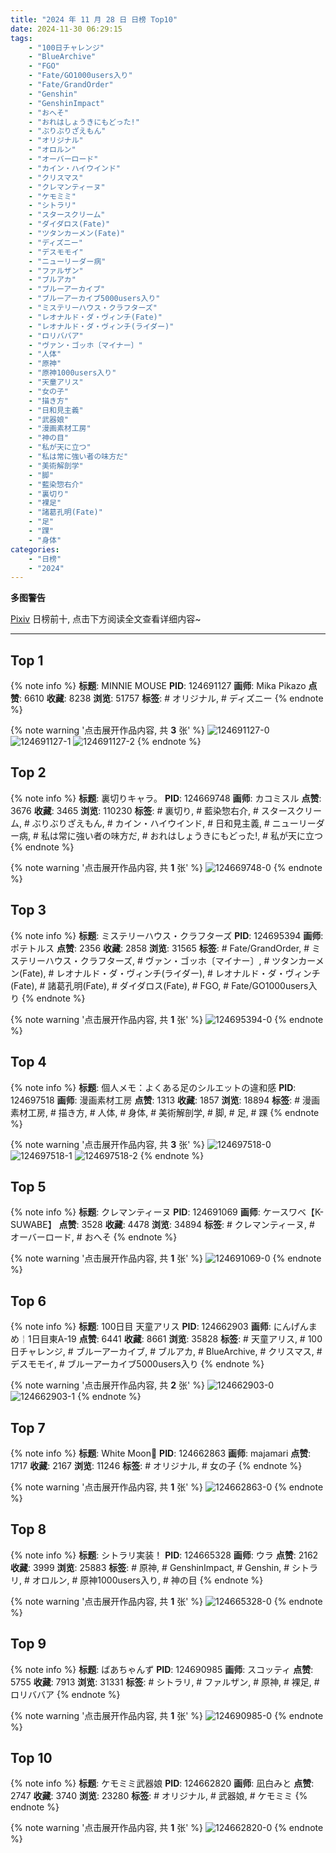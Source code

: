 ```yaml
---
title: "2024 年 11 月 28 日 日榜 Top10"
date: 2024-11-30 06:29:15
tags:
    - "100日チャレンジ"
    - "BlueArchive"
    - "FGO"
    - "Fate/GO1000users入り"
    - "Fate/GrandOrder"
    - "Genshin"
    - "GenshinImpact"
    - "おへそ"
    - "おれはしょうきにもどった!"
    - "ぶりぶりざえもん"
    - "オリジナル"
    - "オロルン"
    - "オーバーロード"
    - "カイン・ハイウインド"
    - "クリスマス"
    - "クレマンティーヌ"
    - "ケモミミ"
    - "シトラリ"
    - "スタースクリーム"
    - "ダイダロス(Fate)"
    - "ツタンカーメン(Fate)"
    - "ディズニー"
    - "デスモモイ"
    - "ニューリーダー病"
    - "ファルザン"
    - "ブルアカ"
    - "ブルーアーカイブ"
    - "ブルーアーカイブ5000users入り"
    - "ミステリーハウス・クラフターズ"
    - "レオナルド・ダ・ヴィンチ(Fate)"
    - "レオナルド・ダ・ヴィンチ(ライダー)"
    - "ロリババア"
    - "ヴァン・ゴッホ〔マイナー〕"
    - "人体"
    - "原神"
    - "原神1000users入り"
    - "天童アリス"
    - "女の子"
    - "描き方"
    - "日和見主義"
    - "武器娘"
    - "漫画素材工房"
    - "神の目"
    - "私が天に立つ"
    - "私は常に強い者の味方だ"
    - "美術解剖学"
    - "脚"
    - "藍染惣右介"
    - "裏切り"
    - "裸足"
    - "諸葛孔明(Fate)"
    - "足"
    - "踝"
    - "身体"
categories:
    - "日榜"
    - "2024"
---
```


<i class="fa fa-triangle-exclamation"></i>**多图警告**<i class="fa fa-triangle-exclamation"></i>

[Pixiv](https://www.pixiv.net/) 日榜前十, 点击下方阅读全文查看详细内容~

<!-- more -->

---

## Top 1

{% note info %}
**标题**: MINNIE MOUSE
**PID**: 124691127 **画师**: Mika Pikazo
**点赞**: 6610 **收藏**: 8238 **浏览**: 51757
**标签**: # オリジナル, # ディズニー
{% endnote %}

{% note warning '点击展开作品内容, 共 **3** 张' %}
![124691127-0](https://i.pixiv.re/img-original/img/2024/11/28/00/00/48/124691127_p0.png)
![124691127-1](https://i.pixiv.re/img-original/img/2024/11/28/00/00/48/124691127_p1.png)
![124691127-2](https://i.pixiv.re/img-original/img/2024/11/28/00/00/48/124691127_p2.png)
{% endnote %}

## Top 2

{% note info %}
**标题**: 裏切りキャラ。
**PID**: 124669748 **画师**: カコミスル
**点赞**: 3676 **收藏**: 3465 **浏览**: 110230
**标签**: # 裏切り, # 藍染惣右介, # スタースクリーム, # ぶりぶりざえもん, # カイン・ハイウインド, # 日和見主義, # ニューリーダー病, # 私は常に強い者の味方だ, # おれはしょうきにもどった!, # 私が天に立つ
{% endnote %}

{% note warning '点击展开作品内容, 共 **1** 张' %}
![124669748-0](https://i.pixiv.re/img-original/img/2024/11/28/00/35/12/124669748_p0.jpg)
{% endnote %}

## Top 3

{% note info %}
**标题**: ミステリーハウス・クラフターズ
**PID**: 124695394 **画师**: ポテトルス
**点赞**: 2356 **收藏**: 2858 **浏览**: 31565
**标签**: # Fate/GrandOrder, # ミステリーハウス・クラフターズ, # ヴァン・ゴッホ〔マイナー〕, # ツタンカーメン(Fate), # レオナルド・ダ・ヴィンチ(ライダー), # レオナルド・ダ・ヴィンチ(Fate), # 諸葛孔明(Fate), # ダイダロス(Fate), # FGO, # Fate/GO1000users入り
{% endnote %}

{% note warning '点击展开作品内容, 共 **1** 张' %}
![124695394-0](https://i.pixiv.re/img-original/img/2024/11/28/02/48/14/124695394_p0.jpg)
{% endnote %}

## Top 4

{% note info %}
**标题**: 個人メモ：よくある足のシルエットの違和感
**PID**: 124697518 **画师**: 漫画素材工房
**点赞**: 1313 **收藏**: 1857 **浏览**: 18894
**标签**: # 漫画素材工房, # 描き方, # 人体, # 身体, # 美術解剖学, # 脚, # 足, # 踝
{% endnote %}

{% note warning '点击展开作品内容, 共 **3** 张' %}
![124697518-0](https://i.pixiv.re/img-original/img/2024/11/28/06/00/03/124697518_p0.jpg)
![124697518-1](https://i.pixiv.re/img-original/img/2024/11/28/06/00/03/124697518_p1.jpg)
![124697518-2](https://i.pixiv.re/img-original/img/2024/11/28/06/00/03/124697518_p2.jpg)
{% endnote %}

## Top 5

{% note info %}
**标题**: クレマンティーヌ
**PID**: 124691069 **画师**: ケースワベ【K-SUWABE】
**点赞**: 3528 **收藏**: 4478 **浏览**: 34894
**标签**: # クレマンティーヌ, # オーバーロード, # おへそ
{% endnote %}

{% note warning '点击展开作品内容, 共 **1** 张' %}
![124691069-0](https://i.pixiv.re/img-original/img/2024/11/28/00/00/30/124691069_p0.jpg)
{% endnote %}

## Top 6

{% note info %}
**标题**: 100日目 天童アリス
**PID**: 124662903 **画师**: にんげんまめ￤1日目東A-19
**点赞**: 6441 **收藏**: 8661 **浏览**: 35828
**标签**: # 天童アリス, # 100日チャレンジ, # ブルーアーカイブ, # ブルアカ, # BlueArchive, # クリスマス, # デスモモイ, # ブルーアーカイブ5000users入り
{% endnote %}

{% note warning '点击展开作品内容, 共 **2** 张' %}
![124662903-0](https://i.pixiv.re/img-original/img/2024/11/27/00/00/42/124662903_p0.png)
![124662903-1](https://i.pixiv.re/img-original/img/2024/11/27/00/00/42/124662903_p1.png)
{% endnote %}

## Top 7

{% note info %}
**标题**: White Moon🌙
**PID**: 124662863 **画师**: majamari
**点赞**: 1717 **收藏**: 2167 **浏览**: 11246
**标签**: # オリジナル, # 女の子
{% endnote %}

{% note warning '点击展开作品内容, 共 **1** 张' %}
![124662863-0](https://i.pixiv.re/img-original/img/2024/11/27/00/00/30/124662863_p0.jpg)
{% endnote %}

## Top 8

{% note info %}
**标题**: シトラリ実装！
**PID**: 124665328 **画师**: ウラ
**点赞**: 2162 **收藏**: 3999 **浏览**: 25883
**标签**: # 原神, # GenshinImpact, # Genshin, # シトラリ, # オロルン, # 原神1000users入り, # 神の目
{% endnote %}

{% note warning '点击展开作品内容, 共 **1** 张' %}
![124665328-0](https://i.pixiv.re/img-original/img/2024/11/27/01/08/44/124665328_p0.jpg)
{% endnote %}

## Top 9

{% note info %}
**标题**: ばあちゃんず
**PID**: 124690985 **画师**: スコッティ
**点赞**: 5755 **收藏**: 7913 **浏览**: 31331
**标签**: # シトラリ, # ファルザン, # 原神, # 裸足, # ロリババア
{% endnote %}

{% note warning '点击展开作品内容, 共 **1** 张' %}
![124690985-0](https://i.pixiv.re/img-original/img/2024/11/28/00/00/12/124690985_p0.jpg)
{% endnote %}

## Top 10

{% note info %}
**标题**: ケモミミ武器娘
**PID**: 124662820 **画师**: 凪白みと
**点赞**: 2747 **收藏**: 3740 **浏览**: 23280
**标签**: # オリジナル, # 武器娘, # ケモミミ
{% endnote %}

{% note warning '点击展开作品内容, 共 **1** 张' %}
![124662820-0](https://i.pixiv.re/img-original/img/2024/11/27/00/00/22/124662820_p0.png)
{% endnote %}
